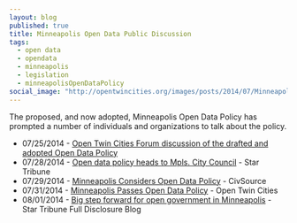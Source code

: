 ```yaml
---
layout: blog
published: true 
title: Minneapolis Open Data Public Discussion
tags: 
  - open data
  - opendata
  - minneapolis
  - legislation
  - minneapolisOpenDataPolicy
social_image: "http://opentwincities.org/images/posts/2014/07/Minneapolis_City_Hall_750px.jpg"
---
```


The proposed, and now adopted, Minneapolis Open Data Policy has prompted a number of individuals and organizations to talk about the policy.

- 07/25/2014 - [Open Twin Cities Forum discussion of the drafted and adopted Open Data Policy](https://groups.google.com/forum/#!msg/twin-cities-brigade/_jOetlcKZes/F3QvNXt48CQJ)
- 07/28/2014 - [Open data policy heads to Mpls. City Council](http://www.startribune.com/local/west/268969881.html) - Star Tribune
- 07/29/2014 - [Minneapolis Considers Open Data Policy](https://civsourceonline.com/2014/07/29/minneapolis-considers-open-data-policy/) - CivSource
- 07/31/2014 - [Minneapolis Passes Open Data Policy](/2014/07/31/minneapolis-passes-open-data-policy/) - Open Twin Cities
- 08/01/2014 - [Big step forward for open government in Minneapolis](http://www.startribune.com/local/blogs/269436311.html) - Star Tribune Full Disclosure Blog
